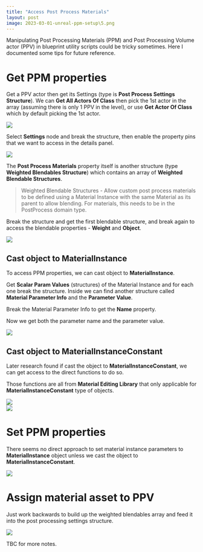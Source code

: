 ```yaml
---
title: "Access Post Process Materials"
layout: post
image: 2023-03-01-unreal-ppm-setup\5.png
---
```


Manipulating Post Processing Materials (PPM) and Post Processing Volume actor (PPV) in blueprint utility scripts could be tricky sometimes. Here I documented some tips for future reference.

# Get PPM properties

Get a PPV actor then get its Settings (type is **Post Process Settings Structure**). We can **Get All Actors Of Class** then pick the 1st actor in the array (assuming there is only 1 PPV in the level), or use **Get Actor Of Class** which by default picking the 1st actor.

<img src="{{ site.url }}/images\2023-03-01-unreal-ppm-setup\1.png" style="display:block; margin:auto;">

Select **Settings** node and break the structure, then enable the property pins that we want to access in the details panel.

<img src="{{ site.url }}/images\2023-03-01-unreal-ppm-setup\2.png" style="display:block; margin:auto;">



The **Post Process Materials** property itself is another structure (type **Weighted Blendables Structure**) which contains an array of **Weighted Blendable Structures**.

> Weighted Blendable Structures - Allow custom post process materials to be defined using a Material Instance with the same Material as its parent to allow blending. For materials, this needs to be in the PostProcess domain type.

Break the structure and get the first blendable structure, and break again to access the blendable properties - **Weight** and **Object**.

<img src="{{ site.url }}/images\2023-03-01-unreal-ppm-setup\3.png" style="display:block; margin:auto;">



## Cast object to MaterialInstance

To access PPM properties, we can cast object to **MaterialInstance**.

Get **Scalar Param Values** (structures) of the Material Instance and for each one break the structure. Inside we can find another structure called **Material Parameter Info** and the **Parameter Value**. 

Break the Material Parameter Info to get the **Name** property.

Now we get both the parameter name and the parameter value.

<img src="{{ site.url }}/images\2023-03-01-unreal-ppm-setup\4.png" style="display:block; margin:auto;">



## Cast object to MaterialInstanceConstant

Later research found if cast the object to **MaterialInstanceConstant**, we can get access to the direct functions to do so. 

Those functions are all from **Material Editing Library** that only applicable for **MaterialInstanceConstant** type of objects.

<img src="{{ site.url }}/images\2023-03-01-unreal-ppm-setup\5.png" style="display:block; margin:auto;">

<img src="{{ site.url }}/images\2023-03-01-unreal-ppm-setup\6.png" style="display:block; margin:auto;">



# Set PPM properties

There seems no direct approach to set material instance parameters to **MaterialInstance** object unless we cast the object to **MaterialInstanceConstant**.

<img src="{{ site.url }}/images\2023-03-01-unreal-ppm-setup\7.png" style="display:block; margin:auto;">



# Assign material asset to PPV

Just work backwards to build up the weighted blendables array and feed it into the post processing settings structure.

<img src="{{ site.url }}/images\2023-03-01-unreal-ppm-setup\8.png" style="display:block; margin:auto;">

TBC for more notes.